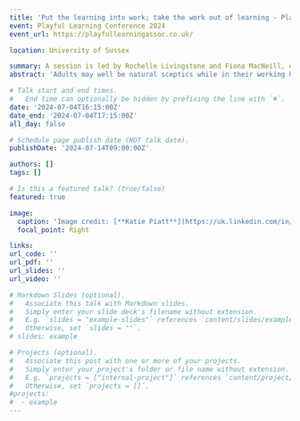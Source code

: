 ```yaml
---
title: 'Put the learning into work; take the work out of learning - Playful Learning 2024'
event: Playful Learning Conference 2024
event_url: https://playfullearningassoc.co.uk/

location: University of Sussex

summary: A session is led by Rochelle Livingstone and Fiona MacNeill, designers from Solvd Together, an award-winning learning consultancy.
abstract: 'Adults may well be natural sceptics while in their working habitat; how can we entice them into learning something? Scepticism is natural when you consider all their previous experiences of learning at work… that informative slideshow that many will not remember, that riveting policy talk, that essential e-learning package.' 

# Talk start and end times.
#   End time can optionally be hidden by prefixing the line with `#`.
date: '2024-07-04T16:15:00Z'
date_end: '2024-07-04T17:15:00Z'
all_day: false

# Schedule page publish date (NOT talk date).
publishDate: '2024-07-14T09:00:00Z'

authors: [] 
tags: []

# Is this a featured talk? (true/false)
featured: true

image:
  caption: 'Image credit: [**Katie Piatt**](https://uk.linkedin.com/in/katiepiatt)'
  focal_point: Right

links: 
url_code: ''
url_pdf: ''
url_slides: ''
url_video: ''

# Markdown Slides (optional).
#   Associate this talk with Markdown slides.
#   Simply enter your slide deck's filename without extension.
#   E.g. `slides = "example-slides"` references `content/slides/example-slides.md`.
#   Otherwise, set `slides = ""`.
# slides: example

# Projects (optional).
#   Associate this post with one or more of your projects.
#   Simply enter your project's folder or file name without extension.
#   E.g. `projects = ["internal-project"]` references `content/project/deep-learning/index.md`.
#   Otherwise, set `projects = []`.
#projects:
#  - example
---
```



